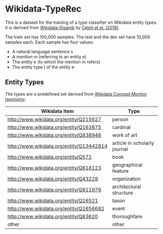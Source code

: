 # Wikidata-TypeRec

This is a dataset for the training of a type classifier on Wikidata entity types.
It is derived from [Wikidata-Disamb](https://github.com/ContextScout/ned-graphs/tree/master/dataset) by [Cetoli et el. (2019)](https://arxiv.org/pdf/1810.09164.pdf).

The train set has 100,000 samples.
The test and the dev set have 10,000 samples each.
Each sample has four values:

- A natural language sentence s
- A mention m (referring to an entity e)
- The entity e (to which the mention m refers)
- The entity type t of the entity e

## Entity Types

The types are a predefined set derived from [Wikidata Concept Monitor taxonomy](https://wikitech.wikimedia.org/wiki/Wikidata_Concepts_Monitor#WDCM_Taxonomy):

|Wikidata item|Type|
|---|---|
|http://www.wikidata.org/entity/Q215627|person|
|http://www.wikidata.org/entity/Q163875|cardinal|
|http://www.wikidata.org/entity/Q838948|work of art|
|http://www.wikidata.org/entity/Q13442814|article in scholarly journal|
|http://www.wikidata.org/entity/Q571|book|
|http://www.wikidata.org/entity/Q618123|geographical feature|
|http://www.wikidata.org/entity/Q43229|organization|
|http://www.wikidata.org/entity/Q811979|architectural structure|
|http://www.wikidata.org/entity/Q16521|taxon|
|http://www.wikidata.org/entity/Q1656682|event|
|http://www.wikidata.org/entity/Q83620|thoroughfare|
|other|other|
